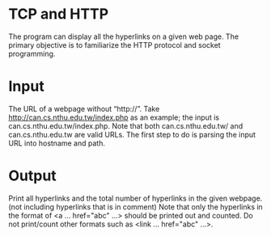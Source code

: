 # TCP and HTTP

The program can display all the hyperlinks on a given web page. The primary objective is
to familiarize the HTTP protocol and socket programming.

# Input 
The URL of a webpage without “http://”. 
Take http://can.cs.nthu.edu.tw/index.php as an example; the input is can.cs.nthu.edu.tw/index.php.
Note that both can.cs.nthu.edu.tw/ and can.cs.nthu.edu.tw are valid URLs. 
The first step to do is parsing the input URL into hostname and path. 

# Output
Print all hyperlinks and the total number of hyperlinks in the given webpage. (not including hyperlinks that is in comment)
Note that only the hyperlinks in the format of <a … href="abc" …></a> should be printed out and counted.
Do not print/count other formats such as <link … href="abc" …>.